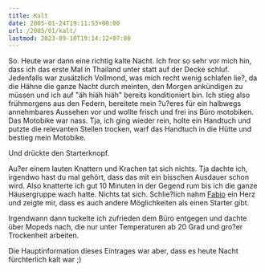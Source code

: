 ```yaml
---
title: Kalt
date: 2005-01-24T19:11:53+00:00
url: /2005/01/kalt/
lastmod: 2023-09-10T19:14:12+07:00
---
```

So. Heute war dann eine richtig kalte Nacht. Ich fror so sehr vor mich hin, dass ich das erste Mal in Thailand unter statt auf der Decke schluf. Jedenfalls war zusätzlich Vollmond, was mich recht wenig schlafen lie?, da die Hähne die ganze Nacht durch meinten, den Morgen ankündigen zu müssen und ich auf "äh hiäh hiäh" bereits konditioniert bin. Ich stieg also frühmorgens aus den Federn, bereitete mein ?u?eres für ein halbwegs annehmbares Aussehen vor und wollte frisch und frei ins Büro motobiken. Das Motobike war nass. Tja, ich ging wieder rein, holte ein Handtuch und putzte die relevanten Stellen trocken, warf das Handtuch in die Hütte und bestieg mein Motobike.

Und drückte den Starterknopf.

Au?er einem lauten Knattern und Krachen tat sich nichts. Tja dachte ich, irgendwo hast du mal gehört, dass das mit ein bisschen Ausdauer schon wird. Also knatterte ich gut 10 Minuten in der Gegend rum bis ich die ganze Häusergruppe wach hatte. Nichts tat sich. Schlie?lich nahm [Fabio][1] ein Herz und zeigte mir, dass es auch andere Möglichkeiten als einen Starter gibt.

Irgendwann dann tuckelte ich zufrieden dem Büro entgegen und dachte über Mopeds nach, die nur unter Temperaturen ab 20 Grad und gro?er Trockenheit arbeiten.

Die Hauptinformation dieses Eintrages war aber, dass es heute Nacht fürchterlich kalt war ;)

 [1]: http://fabio.bacigalupo.net/

